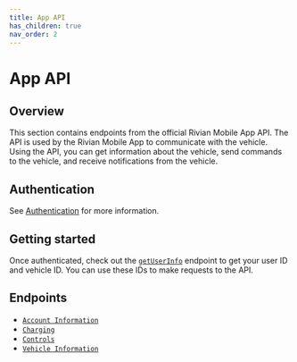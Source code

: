 ```yaml
---
title: App API
has_children: true
nav_order: 2
---
```


# App API

## Overview

This section contains endpoints from the official Rivian Mobile App API. The API is used by the Rivian Mobile App to communicate with the vehicle. Using the API, you can get information about the vehicle, send commands to the vehicle, and receive notifications from the vehicle.

## Authentication

See [Authentication](/app/authentication) for more information.

## Getting started

Once authenticated, check out the [`getUserInfo`](/app/user-info) endpoint to get your user ID and vehicle ID. You can use these IDs to make requests to the API.

## Endpoints

- [`Account Information`](/app/account/)
- [`Charging`](/app/charging/)
- [`Controls`](/app/controls/)
- [`Vehicle Information`](/app/vehicle-info/)